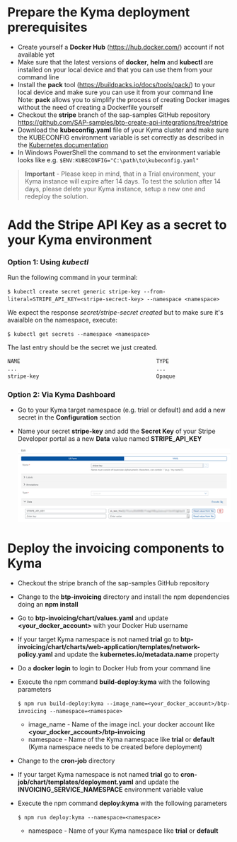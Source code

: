 # Prepare the Kyma deployment prerequisites
* Create yourself a **Docker Hub** (https://hub.docker.com/) account if not available yet
* Make sure that the latest versions of **docker**, **helm** and **kubectl** are installed on your local device and that you can use them from your command line
* Install the **pack** tool (https://buildpacks.io/docs/tools/pack/) to your local device and make sure you can use it from your command line<br>
  Note: **pack** allows you to simplify the process of creating Docker images without the need of creating a Dockerfile yourself
* Checkout the **stripe** branch of the sap-samples GitHub repository https://github.com/SAP-samples/btp-create-api-integrations/tree/stripe 
* Download the **kubeconfig.yaml** file of your Kyma cluster and make sure the KUBECONFIG environment variable is set correctly as described in the [Kubernetes documentation](https://kubernetes.io/docs/tasks/access-application-cluster/configure-access-multiple-clusters/#set-the-kubeconfig-environment-variable)
* In Windows PowerShell the command to set the environment variable looks like e.g. `$ENV:KUBECONFIG="C:\path\to\kubeconfig.yaml"`

>**Important** - Please keep in mind, that in a Trial environment, your Kyma instance will expire after 14 days. To test the solution after 14 days, please delete your Kyma instance, setup a new one and redeploy the solution.

# Add the Stripe API Key as a secret to your Kyma environment
### Option 1: Using _kubectl_
Run the following command in your terminal:

```$ kubectl create secret generic stripe-key --from-literal=STRIPE_API_KEY=<stripe-secrect-key> --namespace <namespace>```

We expect the response _secret/stripe-secret created_ but to make sure it's avaialble on the namespace, execute:

```$ kubectl get secrets --namespace <namespace>```

The last entry should be the secret we just created.
```bash
NAME                                           TYPE                                  DATA   AGE
...                                            ...                                   ...    ...
stripe-key                                     Opaque                                1      11s
```

### Option 2: Via Kyma Dashboard
* Go to your Kyma target namespace (e.g. trial or default) and add a new secret in the **Configuration** section
* Name your secret **stripe-key** and add the **Secret Key** of your Stripe Developer portal as a new **Data** value named **STRIPE_API_KEY** 

  ![Stripe Key](./img/KYMA_StripeKey.png)


# Deploy the invoicing components to Kyma
* Checkout the stripe branch of the sap-samples GitHub repository
* Change to the **btp-invoicing** directory and install the npm dependencies doing an **npm install**
* Go to **btp-invoicing/chart/values.yaml** and update **<your_docker_account>** with your Docker Hub username
* If your target Kyma namespace is not named **trial** go to **btp-invoicing/chart/charts/web-application/templates/network-policy.yaml** and update the **kubernetes.io/metadata.name** property
* Do a **docker login** to login to Docker Hub from your command line
* Execute the npm command **build-deploy:kyma** with the following parameters

  ```$ npm run build-deploy:kyma --image_name=<your_docker_account>/btp-invoicing --namespace=<namespace>```
  - image_name - Name of the image incl. your docker account like **<your_docker_account>/btp-invoicing**
  - namespace - Name of the Kyma namespace like **trial** or **default** (Kyma namespace needs to be created before deployment)

* Change to the **cron-job** directory
* If your target Kyma namespace is not named **trial** go to **cron-job/chart/templates/deployment.yaml** and update the **INVOICING_SERVICE_NAMESPACE** environment variable value
* Execute the npm command **deploy:kyma** with the following parameters

  ```$ npm run deploy:kyma --namespace=<namespace>```
  - namespace - Name of your Kyma namespace like **trial** or **default**
